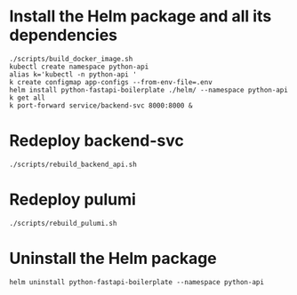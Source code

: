 # Install the Helm package and all its dependencies

```
./scripts/build_docker_image.sh
kubectl create namespace python-api
alias k='kubectl -n python-api '
k create configmap app-configs --from-env-file=.env
helm install python-fastapi-boilerplate ./helm/ --namespace python-api
k get all
k port-forward service/backend-svc 8000:8000 &
```

# Redeploy backend-svc

```
./scripts/rebuild_backend_api.sh
```

# Redeploy pulumi

```
./scripts/rebuild_pulumi.sh
```

# Uninstall the Helm package

```
helm uninstall python-fastapi-boilerplate --namespace python-api
```